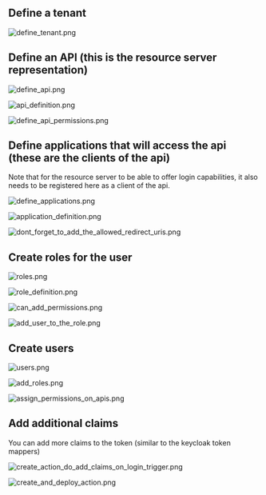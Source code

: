 ## Define a tenant

![define_tenant.png](pics/auth0/define_tenant.png)

## Define an API (this is the resource server representation)

![define_api.png](pics/auth0/define_api.png)

![api_definition.png](pics/auth0/api_definition.png)

![define_api_permissions.png](pics/auth0/define_api_permissions.png)

## Define applications that will access the api (these are the clients of the api)
Note that for the resource server to be able to offer login capabilities, it also needs to be registered here as 
a client of the api.

![define_applications.png](pics/auth0/define_applications.png)

![application_definition.png](pics/auth0/application_definition.png)

![dont_forget_to_add_the_allowed_redirect_uris.png](pics/auth0/dont_forget_to_add_the_allowed_redirect_uris.png)

## Create roles for the user

![roles.png](pics/auth0/roles.png)

![role_definition.png](pics/auth0/role_definition.png)

![can_add_permissions.png](pics/auth0/can_add_permissions.png)

![add_user_to_the_role.png](pics/auth0/add_user_to_the_role.png)

## Create users

![users.png](pics/auth0/users.png)

![add_roles.png](pics/auth0/add_roles.png)

![assign_permissions_on_apis.png](pics/auth0/assign_permissions_on_apis.png)

## Add additional claims
You can add more claims to the token (similar to the keycloak token mappers)

![create_action_do_add_claims_on_login_trigger.png](pics/auth0/create_action_do_add_claims_on_login_trigger.png)

![create_and_deploy_action.png](pics/auth0/create_and_deploy_action.png)